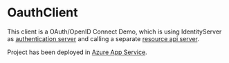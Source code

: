 # OauthClient

This client is a OAuth/OpenID Connect Demo, which is using IdentityServer as [authentication server](https://github.com/Cai-Chen/AuthServer) and calling a separate [resource api server](https://github.com/Cai-Chen/Resource.Api).

Project has been deployed in [Azure App Service](https://oauthclient.azurewebsites.net/).
